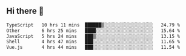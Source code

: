 ## Hi there 👋

<!--START_SECTION:waka-->

```txt
TypeScript   10 hrs 11 mins  ██████▒░░░░░░░░░░░░░░░░░░   24.79 %
Other        6 hrs 25 mins   ████░░░░░░░░░░░░░░░░░░░░░   15.64 %
JavaScript   5 hrs 24 mins   ███▒░░░░░░░░░░░░░░░░░░░░░   13.15 %
Shell        4 hrs 47 mins   ███░░░░░░░░░░░░░░░░░░░░░░   11.65 %
Vue.js       4 hrs 44 mins   ███░░░░░░░░░░░░░░░░░░░░░░   11.54 %
```

<!--END_SECTION:waka-->

